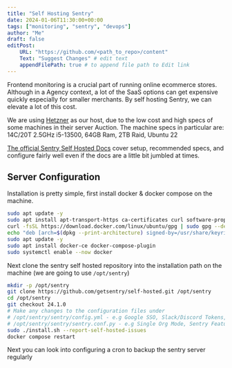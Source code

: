 ```yaml
---
title: "Self Hosting Sentry"
date: 2024-01-06T11:30:00+00:00
tags: ["monitoring", "sentry", "devops"]
author: "Me"
draft: false
editPost:
    URL: "https://github.com/<path_to_repo>/content"
    Text: "Suggest Changes" # edit text
    appendFilePath: true # to append file path to Edit link
---
```

Frontend monitoring is a crucial part of running online ecommerce stores. Although in a Agency context, a lot of the SaaS options can get expensive quickly especially for smaller merchants. By self hosting Sentry, we can elevate a lot of this cost.

We are using [Hetzner](https://hetzner.cloud/?ref=qW0Iw3EN8gxX) as our host, due to the low cost and high specs of some machines in their server Auction. The machine specs in particular are: 14C/20T 2.5GHz i5-13500, 64GB Ram, 2TB Raid, Ubuntu 22

[The official Sentry Self Hosted Docs](https://develop.sentry.dev/self-hosted/) cover setup, recommended specs, and configure fairly well even if the docs are a little bit jumbled at times.

## Server Configuration
Installation is pretty simple, first install docker & docker compose on the machine. 
```sh
sudo apt update -y
sudo apt install apt-transport-https ca-certificates curl software-properties-common
curl -fsSL https://download.docker.com/linux/ubuntu/gpg | sudo gpg --dearmor -o /usr/share/keyrings/docker-archive-keyring.gpg
echo "deb [arch=$(dpkg --print-architecture) signed-by=/usr/share/keyrings/docker-archive-keyring.gpg] https://download.docker.com/linux/ubuntu $(lsb_release -cs) stable" | sudo tee /etc/apt/sources.list.d/docker.list > /dev/null
sudo apt update -y
sudo apt install docker-ce docker-compose-plugin
sudo systemctl enable --now docker
```

Next clone the sentry self hosted repository into the installation path on the machine (we are going to use `/opt/sentry`)
```sh
mkdir -p /opt/sentry
git clone https://github.com/getsentry/self-hosted.git /opt/sentry
cd /opt/sentry
git checkout 24.1.0
# Make any changes to the configuration files under 
# /opt/sentry/sentry/config.yml - e.g Google SSO, Slack/Discord Tokens, 
# /opt/sentry/sentry/sentry.conf.py - e.g Single Org Mode, Sentry Features, Bitbucket Tokens, 
sudo ./install.sh --report-self-hosted-issues
docker compose restart
```

Next you can look into configuring a cron to backup the sentry server regularly 